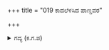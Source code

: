 +++
title = "019 ಕಾದಲೆಳಸಿದ ಪಾಣ್ಡವರ"

+++

<details><summary>ಗದ್ಯ (ಕ.ಗ.ಪ) </summary>

19. "ಯುದ್ಧ ಮಾಡಲು ಬಯಸಿದ ಪಾಂಡವರ ಯೋಚನೆಗಳು ಇಲ್ಲಿಗೆ ಮುಗಿಯಿತು. ಈ ಯುದ್ಧದಲ್ಲಿ ದುರ್ಯೋಧನನು ಸಾಧಿಸುತ್ತಿದ್ದ ಹಗೆತನ ಸಫಲವಾಯಿತು. ಅರ್ಜುನನ ಕಥೆ ಮುಗಿಯಿತು. ಈ ಮಹಾಸ್ತ್ರ ಕೊಡುವ ಕಾಟಕ್ಕೆ ಎದುರೇ ಇಲ್ಲ "ಎನ್ನುತ್ತಾ ಆಕಾಶದಲ್ಲಿ ನಿಂತು ಕಾಳಗವನ್ನು ನೋಡುತ್ತಿದ್ದ ದೇವತೆಗಳು ಚಿಂತೆಯ ಸಮುದ್ರದಲ್ಲಿ ಮುಳುಗಿದರು.
</details>
